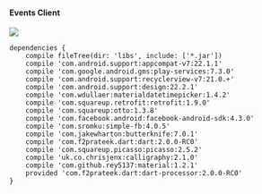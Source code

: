 #### Events Client

![](https://travis-ci.org/NicolaGenesin/Events-Android-Client.svg?branch=master)

    dependencies {
		compile fileTree(dir: 'libs', include: ['*.jar'])
		compile 'com.android.support:appcompat-v7:22.1.1'
		compile 'com.google.android.gms:play-services:7.3.0'
		compile 'com.android.support:recyclerview-v7:21.0.+'
		compile 'com.android.support:design:22.2.1'
		compile 'com.wdullaer:materialdatetimepicker:1.4.2'
		compile 'com.squareup.retrofit:retrofit:1.9.0'
		compile 'com.squareup:otto:1.3.8'
		compile 'com.facebook.android:facebook-android-sdk:4.3.0'
		compile 'com.sromku:simple-fb:4.0.5'
		compile 'com.jakewharton:butterknife:7.0.1'
		compile 'com.f2prateek.dart:dart:2.0.0-RC0'
		compile 'com.squareup.picasso:picasso:2.5.2'
		compile 'uk.co.chrisjenx:calligraphy:2.1.0'
		compile 'com.github.rey5137:material:1.2.1'
		provided 'com.f2prateek.dart:dart-processor:2.0.0-RC0'
    }
